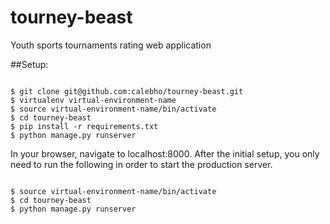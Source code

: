 # tourney-beast
Youth sports tournaments rating web application

##Setup:
<pre><code>
$ git clone git@github.com:calebho/tourney-beast.git
$ virtualenv virtual-environment-name 
$ source virtual-environment-name/bin/activate
$ cd tourney-beast
$ pip install -r requirements.txt
$ python manage.py runserver
</code></pre>

In your browser, navigate to localhost:8000.
After the initial setup, you only need to run the following
in order to start the production server.

<pre><code>
$ source virtual-environment-name/bin/activate
$ cd tourney-beast
$ python manage.py runserver
</code></pre>
